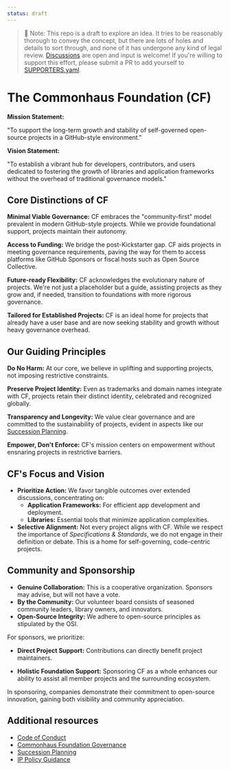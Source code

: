 ```yaml
---
status: draft
---
```


> 📝 Note: This repo is a draft to explore an idea. It tries to be reasonably thorough to convey the concept, but there are lots of holes and details to sort through, and none of it has undergone any kind of legal review. [Discussions](https://github.com/commonhaus/foundation-draft/discussions) are open and input is welcome! If you're willing to support this effort, please submit a PR to add yourself to [SUPPORTERS.yaml](https://github.com/commonhaus/foundation-draft/blob/main/SUPPORTERS.yaml).

# The Commonhaus Foundation (CF)

**Mission Statement:**

"To support the long-term growth and stability of self-governed open-source projects in a GitHub-style environment."

**Vision Statement:**

"To establish a vibrant hub for developers, contributors, and users dedicated to fostering the growth of libraries and application frameworks without the overhead of traditional governance models."

[codehaus]: https://www.infoworld.com/article/2892227/codehaus-the-once-great-house-of-code-has-fallen.html
[succession]: governance/succession-plan.md
[ip-policy-guidance]: governance/ip-policy-guidance.md#1-licensing
[governance]: GOVERNANCE.md


## Core Distinctions of CF

**Minimal Viable Governance:** CF embraces the "community-first" model prevalent in modern GitHub-style projects. While we provide foundational support, projects maintain their autonomy.

**Access to Funding:** We bridge the post-Kickstarter gap. CF aids projects in meeting governance requirements, paving the way for them to access platforms like GitHub Sponsors or fiscal hosts such as Open Source Collective.

**Future-ready Flexibility:** CF acknowledges the evolutionary nature of projects. We're not just a placeholder but a guide, assisting projects as they grow and, if needed, transition to foundations with more rigorous governance.

**Tailored for Established Projects:** CF is an ideal home for projects that already have a user base and are now seeking stability and growth without heavy governance overhead.

## Our Guiding Principles

**Do No Harm:** At our core, we believe in uplifting and supporting projects, not imposing restrictive constraints.

**Preserve Project Identity:** Even as trademarks and domain names integrate with CF, projects retain their distinct identity, celebrated and recognized globally.

**Transparency and Longevity:** We value clear governance and are committed to the sustainability of projects, evident in aspects like our [Succession Planning][succession].

**Empower, Don't Enforce:** CF's mission centers on empowerment without ensnaring projects in restrictive barriers.

## CF's Focus and Vision

- **Prioritize Action:** We favor tangible outcomes over extended discussions, concentrating on:
  - **Application Frameworks:** For efficient app development and deployment.
  - **Libraries:** Essential tools that minimize application complexities.
- **Selective Alignment:** Not every project aligns with CF. While we respect the importance of *Specifications & Standards*, we do not engage in their definition or debate. This is a home for self-governing, code-centric projects.

## Community and Sponsorship

- **Genuine Collaboration:** This is a cooperative organization. Sponsors may advise, but will not have a vote.
- **By the Community:** Our volunteer board consists of seasoned community leaders, library owners, and innovators.
- **Open-Source Integrity:** We adhere to open-source principles as stipulated by the OSI.

For sponsors, we prioritize:

- **Direct Project Support:** Contributions can directly benefit project maintainers.

- **Holistic Foundation Support:** Sponsoring CF as a whole enhances our ability to assist all member projects and the surrounding ecosystem.

In sponsoring, companies demonstrate their commitment to open-source innovation, gaining both visibility and community appreciation.

## Additional resources

- [Code of Conduct](CODE_OF_CONDUCT.md)
- [Commonhaus Foundation Governance][governance]
- [Succession Planning][succession]
- [IP Policy Guidance][ip-policy-guidance]

